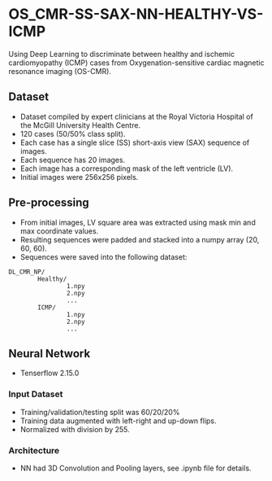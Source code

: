 # OS_CMR-SS-SAX-NN-HEALTHY-VS-ICMP

Using Deep Learning to discriminate between healthy and ischemic cardiomyopathy (ICMP) cases from Oxygenation-sensitive cardiac magnetic resonance imaging (OS-CMR). 

## Dataset
- Dataset compiled by expert clinicians at the Royal Victoria Hospital of the McGill University Health Centre.
- 120 cases (50/50% class split).
- Each case has a single slice (SS) short-axis view (SAX) sequence of images.
- Each sequence has 20 images.
- Each image has a corresponding mask of the left ventricle (LV).
- Initial images were 256x256 pixels.

## Pre-processing
- From initial images, LV square area was extracted using mask min and max coordinate values.
- Resulting sequences were padded and stacked into a numpy array (20, 60, 60).
- Sequences were saved into the following dataset:

```
DL_CMR_NP/
        Healthy/
                1.npy
                2.npy
                ...
        ICMP/
                1.npy
                2.npy
                ...
```

## Neural Network
- Tenserflow 2.15.0

### Input Dataset
- Training/validation/testing split was 60/20/20%
- Training data augmented with left-right and up-down flips.
- Normalized with division by 255.

### Architecture
- NN had 3D Convolution and Pooling layers, see .ipynb file for details.
